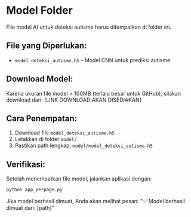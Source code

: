 # Model Folder

File model AI untuk deteksi autisme harus ditempatkan di folder ini.

## File yang Diperlukan:
- `model_deteksi_autisme.h5` - Model CNN untuk prediksi autisme

## Download Model:
Karena ukuran file model > 100MB (terlalu besar untuk GitHub), silakan download dari:
[LINK DOWNLOAD AKAN DISEDIAKAN]

## Cara Penempatan:
1. Download file `model_deteksi_autisme.h5`
2. Letakkan di folder `model/`
3. Pastikan path lengkap: `model/model_deteksi_autisme.h5`

## Verifikasi:
Setelah menempatkan file model, jalankan aplikasi dengan:
```bash
python app_perpage.py
```

Jika model berhasil dimuat, Anda akan melihat pesan:
"✅ Model berhasil dimuat dari: [path]"
